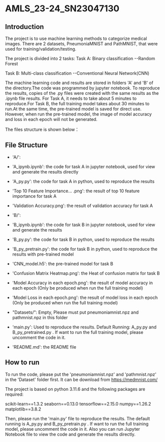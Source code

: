 # AMLS_23-24_SN23047130

## Introduction
The project is to use machine learning methods to categorize medical images. There are 2 datasets, PneumoniaMNIST and PathMNIST, that were used for training/validation/testing.

The project is divided into 2 tasks:
 Task A: Binary classification --Random Forest  

 Task B: Multi-class classification --Conventional Neural Network(CNN)

The machine learning code and results are stored in folders 'A' and 'B' of the directory.The code was programmed by jupyter notebook. To reproduce the results, copies of the .py files were created with the same results as the .ipynb file results. For Task A, it needs to take about 5 minutes to reproduce.For Task B, the full training model takes about 30 minutes to run.At the same time, the pre-trained model is saved for direct use. However, when run the pre-trained model, the image of model accuracy and loss in each epoch will not be generated.



The files structure is shown below：
## File Structure
- 'A/':
 - 'A_ipynb.ipynb': the code for task A in jupyter notebook, used for view and generate the results directly
 - 'A_py.py': the code for task A in python, used to reproduce the results
 - 'Top 10 Feature Importance... .png': the result of top 10 feature importance for task A
 - 'Validation Accuracy.png': the result of validation accuracy for task A

- 'B/': 
 - 'B_ipynb.ipynb': the code for task B in jupyter notebook, used for view and generate the results
 - 'B_py.py': the code for task B in python, used to reproduce the results
 - 'B_py_pretrain.py': the code for task B in python, used to reproduce the results with pre-trained model
 - 'CNN_model.h5': the pre-trained model for task B
 - 'Confusion Matrix Heatmap.png': the Heat of confusion matrix for task B
 - 'Model Accuracy in each epoch.png': the result of model accuracy in each epoch (Only be produced when run the full training model)
 - 'Model Loss in each epoch.png': the result of model loss in each epoch (Only be produced when run the full training model)

- "Datasets/": Empty, Please must put pneumoniamnist.npz and pathmnist.npz in this folder

- 'main.py': Used to reproduce the results. Default Running: A_py.py and B_py_pretrained.py . If want to run the full training model, please uncomment the code in it.

- 'README.md':  the README file

## How to run
To run the code, please put the 'pneumoniamnist.npz' and 'pathmnist.npz' in the 'Dataset' folder first. It can be download from https://medmnist.com/

The project is based on python 3.11.6 and the following packages are required:

scikit-learn==1.3.2
seaborn==0.13.0
tensorflow==2.15.0
numpy==1.26.2
matplotlib==3.8.2

Then, please run the 'main.py' file to reproduce the results. The default running is A_py.py and B_py_pretrain.py . If want to run the full training model, please uncomment the code in it.
Also you can run Jupyter Notebook file to view the code and generate the results directly.









